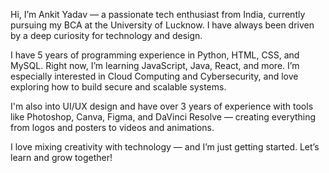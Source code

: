 Hi, I’m Ankit Yadav — a passionate tech enthusiast from India, currently pursuing my BCA at the University of Lucknow. I have always been driven by a deep curiosity for technology and design.

I have 5 years of programming experience in Python, HTML, CSS, and MySQL. Right now, I’m learning JavaScript, Java, React, and more. I’m especially interested in Cloud Computing and Cybersecurity, and love exploring how to build secure and scalable systems.

I'm also into UI/UX design and have over 3 years of experience with tools like Photoshop, Canva, Figma, and DaVinci Resolve — creating everything from logos and posters to videos and animations.

I love mixing creativity with technology — and I’m just getting started. Let’s learn and grow together!


<!---
CoreMaTriX-0/CoreMaTriX-0 is a ✨ special ✨ repository because its `README.md` (this file) appears on your GitHub profile.
You can click the Preview link to take a look at your changes.
--->
